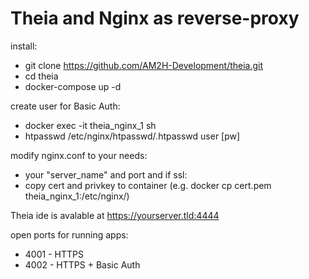 # Theia and Nginx as reverse-proxy
install:
* git clone https://github.com/AM2H-Development/theia.git
* cd theia
* docker-compose up -d

create user for Basic Auth:
* docker exec -it theia_nginx_1 sh
* htpasswd /etc/nginx/htpasswd/.htpasswd user [pw] 

modify nginx.conf to your needs:
* your "server_name" and port and if ssl:
* copy cert and privkey to container (e.g. docker cp cert.pem theia_nginx_1:/etc/nginx/)

Theia ide is avalable at https://yourserver.tld:4444

open ports for running apps:
* 4001 - HTTPS
* 4002 - HTTPS + Basic Auth
